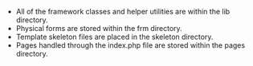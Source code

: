  * All of the framework classes and helper utilities are within the lib directory.
 * Physical forms are stored within the frm directory.
 * Template skeleton files are placed in the skeleton directory.
 * Pages handled through the index.php file are stored within the pages directory.
